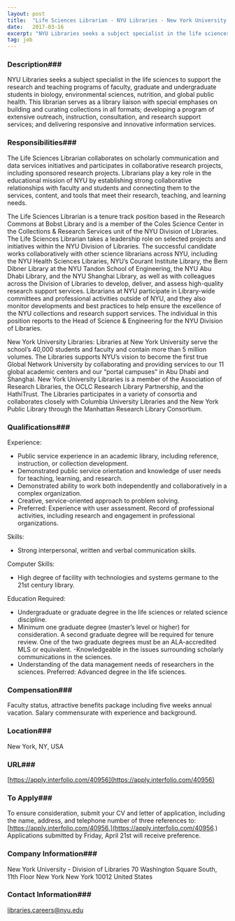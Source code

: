 ```yaml
---
layout: post
title:  "Life Sciences Librarian - NYU Libraries - New York University Libraries"
date:   2017-03-16
excerpt: "NYU Libraries seeks a subject specialist in the life sciences to support the research and teaching programs of faculty, graduate and undergraduate students in biology, environmental sciences, nutrition, and global public health.  This librarian serves as a library liaison with special emphases on building and curating collections in all formats; developing a program of extensive outreach, instruction, consultation, and research support services; and delivering responsive and innovative information services."
tag: job
---
```


### Description###

NYU Libraries seeks a subject specialist in the life sciences to support the research and teaching programs of faculty, graduate and undergraduate students in biology, environmental sciences, nutrition, and global public health.  This librarian serves as a library liaison with special emphases on building and curating collections in all formats; developing a program of extensive outreach, instruction, consultation, and research support services; and delivering responsive and innovative information services.


### Responsibilities###

The Life Sciences Librarian collaborates on scholarly communication and data services initiatives and participates in collaborative research projects, including sponsored research projects.  Librarians play a key role in the educational mission of NYU by establishing strong collaborative relationships with faculty and students and connecting them to the services, content, and tools that meet their research, teaching, and learning needs.

The Life Sciences Librarian is a tenure track position based in the Research Commons at Bobst Library and is a member of the Coles Science Center in the Collections & Research Services unit of the NYU Division of Libraries.   The Life Sciences Librarian takes a leadership role on selected projects and initiatives within the NYU Division of Libraries.  The successful candidate works collaboratively with other science librarians across NYU, including the NYU Health Sciences Libraries, NYU’s Courant Institute Library, the Bern Dibner Library at the NYU Tandon School of Engineering, the NYU Abu Dhabi Library, and the NYU Shanghai Library, as well as with colleagues across the Division of Libraries to develop, deliver, and assess high-quality research support services.  Librarians at NYU participate in Library-wide committees and professional activities outside of NYU, and they also monitor developments and best practices to help ensure the excellence of the NYU collections and research support services.  The individual in this position reports to the Head of Science & Engineering for the NYU Division of Libraries.

New York University Libraries: Libraries at New York University serve the school’s 40,000 students and faculty and contain more than 5 million volumes. The Libraries supports NYU’s vision to become the first true Global Network University by collaborating and providing services to our 11 global academic centers and our “portal campuses” in Abu Dhabi and Shanghai.   New York University Libraries is a member of the Association of Research Libraries, the OCLC Research Library Partnership, and the HathiTrust. The Libraries participates in a variety of consortia and collaborates closely with Columbia University Libraries and the New York Public Library through the Manhattan Research Library Consortium.


### Qualifications###

Experience:
- Public service experience in an academic library, including reference, instruction, or collection development.
- Demonstrated public service orientation and knowledge of user needs for teaching, learning, and research.
- Demonstrated ability to work both independently and collaboratively in a complex organization.
- Creative, service-oriented approach to problem solving.
- Preferred: Experience with user assessment. Record of professional activities, including research and engagement in professional organizations.

Skills:
- Strong interpersonal, written and verbal communication skills.

Computer Skills:
- High degree of facility with technologies and systems germane to the 21st century library.

Education Required:
- Undergraduate or graduate degree in the life sciences or related science discipline.
- Minimum one graduate degree (master’s level or higher) for consideration. A second graduate degree will be required for tenure review. One of the two graduate degrees must be an ALA-accredited MLS or equivalent.
-Knowledgeable in the issues surrounding scholarly communications in the sciences.
- Understanding of the data management needs of researchers in the sciences.
Preferred: Advanced degree in the life sciences.


### Compensation###

Faculty status, attractive benefits package including five weeks annual vacation. Salary commensurate with experience and background. 


### Location###

New York, NY, USA


### URL###

[https://apply.interfolio.com/40956](https://apply.interfolio.com/40956)

### To Apply###

To ensure consideration, submit your CV and letter of application, including the name, address, and telephone number of three references to: [https://apply.interfolio.com/40956.](https://apply.interfolio.com/40956.) Applications submitted by Friday, April 21st will receive preference.


### Company Information###

New York University - Division of Libraries
70 Washington Square South, 11th Floor
New York New York 10012
United States


### Contact Information###

libraries.careers@nyu.edu

